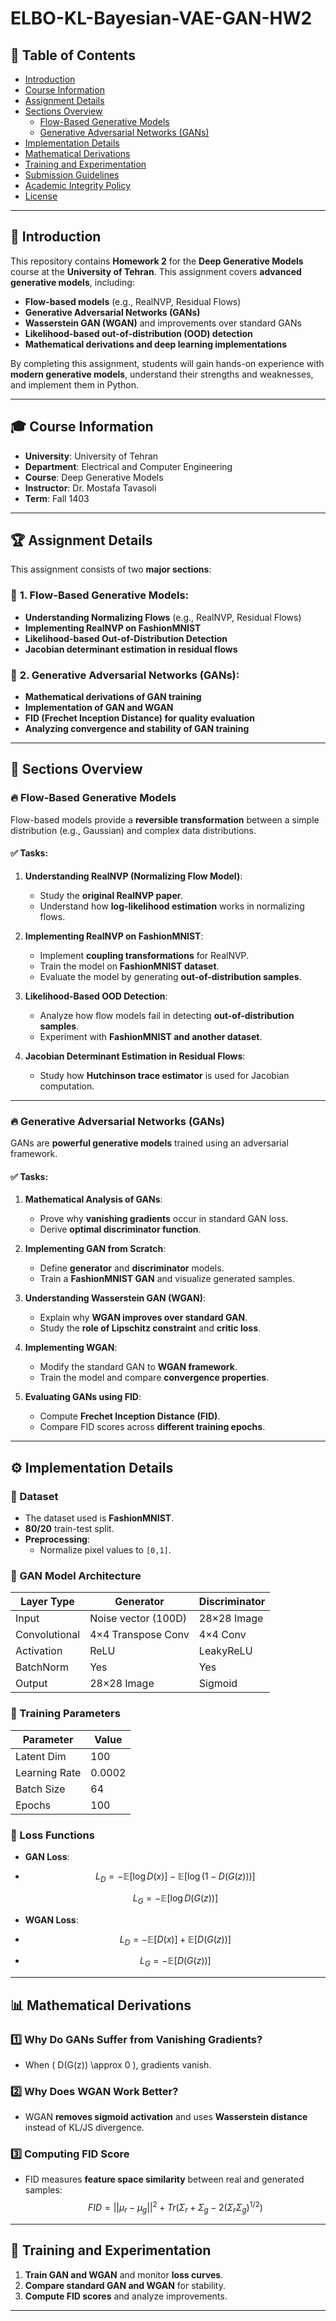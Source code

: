 # ELBO-KL-Bayesian-VAE-GAN-HW2

## 📌 Table of Contents

- [Introduction](#introduction)
- [Course Information](#course-information)
- [Assignment Details](#assignment-details)
- [Sections Overview](#sections-overview)
  - [Flow-Based Generative Models](#flow-based-generative-models)
  - [Generative Adversarial Networks (GANs)](#generative-adversarial-networks-gans)
- [Implementation Details](#implementation-details)
- [Mathematical Derivations](#mathematical-derivations)
- [Training and Experimentation](#training-and-experimentation)
- [Submission Guidelines](#submission-guidelines)
- [Academic Integrity Policy](#academic-integrity-policy)
- [License](#license)

---

## 📝 Introduction

This repository contains **Homework 2** for the **Deep Generative Models** course at the **University of Tehran**. This assignment covers **advanced generative models**, including:

- **Flow-based models** (e.g., RealNVP, Residual Flows)
- **Generative Adversarial Networks (GANs)**
- **Wasserstein GAN (WGAN)** and improvements over standard GANs
- **Likelihood-based out-of-distribution (OOD) detection**
- **Mathematical derivations and deep learning implementations**

By completing this assignment, students will gain hands-on experience with **modern generative models**, understand their strengths and weaknesses, and implement them in Python.

---

## 🎓 Course Information

- **University**: University of Tehran
- **Department**: Electrical and Computer Engineering
- **Course**: Deep Generative Models
- **Instructor**: Dr. Mostafa Tavasoli
- **Term**: Fall 1403

---

## 🏆 Assignment Details

This assignment consists of two **major sections**:

### 🔹 **1. Flow-Based Generative Models**:

- **Understanding Normalizing Flows** (e.g., RealNVP, Residual Flows)
- **Implementing RealNVP on FashionMNIST**
- **Likelihood-based Out-of-Distribution Detection**
- **Jacobian determinant estimation in residual flows**

### 🔹 **2. Generative Adversarial Networks (GANs)**:

- **Mathematical derivations of GAN training**
- **Implementation of GAN and WGAN**
- **FID (Frechet Inception Distance) for quality evaluation**
- **Analyzing convergence and stability of GAN training**

---

## 📂 Sections Overview

### 🔥 **Flow-Based Generative Models**

Flow-based models provide a **reversible transformation** between a simple distribution (e.g., Gaussian) and complex data distributions.

#### ✅ **Tasks:**

1. **Understanding RealNVP (Normalizing Flow Model)**:

   - Study the **original RealNVP paper**.
   - Understand how **log-likelihood estimation** works in normalizing flows.
2. **Implementing RealNVP on FashionMNIST**:

   - Implement **coupling transformations** for RealNVP.
   - Train the model on **FashionMNIST dataset**.
   - Evaluate the model by generating **out-of-distribution samples**.
3. **Likelihood-Based OOD Detection**:

   - Analyze how flow models fail in detecting **out-of-distribution samples**.
   - Experiment with **FashionMNIST and another dataset**.
4. **Jacobian Determinant Estimation in Residual Flows**:

   - Study how **Hutchinson trace estimator** is used for Jacobian computation.

---

### 🔥 **Generative Adversarial Networks (GANs)**

GANs are **powerful generative models** trained using an adversarial framework.

#### ✅ **Tasks:**

1. **Mathematical Analysis of GANs**:

   - Prove why **vanishing gradients** occur in standard GAN loss.
   - Derive **optimal discriminator function**.
2. **Implementing GAN from Scratch**:

   - Define **generator** and **discriminator** models.
   - Train a **FashionMNIST GAN** and visualize generated samples.
3. **Understanding Wasserstein GAN (WGAN)**:

   - Explain why **WGAN improves over standard GAN**.
   - Study the **role of Lipschitz constraint** and **critic loss**.
4. **Implementing WGAN**:

   - Modify the standard GAN to **WGAN framework**.
   - Train the model and compare **convergence properties**.
5. **Evaluating GANs using FID**:

   - Compute **Frechet Inception Distance (FID)**.
   - Compare FID scores across **different training epochs**.

---

## ⚙️ Implementation Details

### **🔹 Dataset**

- The dataset used is **FashionMNIST**.
- **80/20** train-test split.
- **Preprocessing**:
  - Normalize pixel values to `[0,1]`.

### **🔹 GAN Model Architecture**

| **Layer Type** | **Generator** | **Discriminator** |
| -------------------- | ------------------- | ----------------------- |
| Input                | Noise vector (100D) | 28×28 Image            |
| Convolutional        | 4×4 Transpose Conv | 4×4 Conv               |
| Activation           | ReLU                | LeakyReLU               |
| BatchNorm            | Yes                 | Yes                     |
| Output               | 28×28 Image        | Sigmoid                 |

### **🔹 Training Parameters**

| Parameter     | Value  |
| ------------- | ------ |
| Latent Dim    | 100    |
| Learning Rate | 0.0002 |
| Batch Size    | 64     |
| Epochs        | 100    |

### **🔹 Loss Functions**

- **GAN Loss**:
- $$
  L_D = -\mathbb{E}[\log D(x)] - \mathbb{E}[\log(1 - D(G(z)))]
  $$

  $$
  L_G = -\mathbb{E}[\log D(G(z))]
  $$
- **WGAN Loss**:
- $$
  L_D = -\mathbb{E}[D(x)] + \mathbb{E}[D(G(z))]
  $$
- $$
  L_G = -\mathbb{E}[D(G(z))]
  $$

---

## 📊 Mathematical Derivations

### **1️⃣ Why Do GANs Suffer from Vanishing Gradients?**

- When \( D(G(z)) \approx 0 \), gradients vanish.

### **2️⃣ Why Does WGAN Work Better?**

- WGAN **removes sigmoid activation** and uses **Wasserstein distance** instead of KL/JS divergence.

### **3️⃣ Computing FID Score**

- FID measures **feature space similarity** between real and generated samples:
  $$
  FID = ||\mu_r - \mu_g||^2 + Tr(\Sigma_r + \Sigma_g - 2(\Sigma_r \Sigma_g)^{1/2})
  $$

---

## 🚀 Training and Experimentation

1. **Train GAN and WGAN** and monitor **loss curves**.
2. **Compare standard GAN and WGAN** for stability.
3. **Compute FID scores** and analyze improvements.

---
